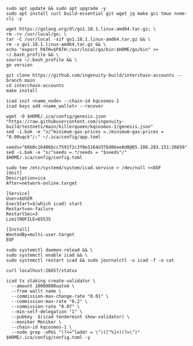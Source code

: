     sudo apt update && sudo apt upgrade -y
    sudo apt install curl build-essential git wget jq make gcc tmux nvme-cli -y

    wget https://golang.org/dl/go1.18.1.linux-amd64.tar.gz; \
    rm -rv /usr/local/go; \
    tar -C /usr/local -xzf go1.18.1.linux-amd64.tar.gz && \
    rm -v go1.18.1.linux-amd64.tar.gz && \
    echo "export PATH=$PATH:/usr/local/go/bin:$HOME/go/bin" >> ~/.bash_profile && \
    source ~/.bash_profile && \
    go version

    git clone https://github.com/ingenuity-build/interchain-accounts --branch main
    cd interchain-accounts
    make install

    icad init <name_node> --chain-id kqcosmos-1
    icad keys add <name_wallet> --recover

    wget -O $HOME/.ica/config/genesis.json "https://raw.githubusercontent.com/ingenuity-build/testnets/main/killerqueen/kqcosmos-1/genesis.json"
    sed -i.bak -e "s/^minimum-gas-prices =./minimum-gas-prices = "0.00uqck"/;" ~/.ica/config/app.toml

    seeds="66b0c16486bcc7591f2c3f0e5164d376d06ee0d0@65.108.203.151:26656"
    sed -i.bak -e "s/^seeds =.*/seeds = "$seeds"/" $HOME/.ica/config/config.toml

    sudo tee /etc/systemd/system/icad.service > /dev/null <<EOF
    [Unit]
    Description=ica
    After=network-online.target
    
    [Service]
    User=$USER
    ExecStart=$(which icad) start
    Restart=on-failure
    RestartSec=3
    LimitNOFILE=65535

    [Install]
    WantedBy=multi-user.target
    EOF 

    sudo systemctl daemon-reload && \
    sudo systemctl enable icad && \
    sudo systemctl restart icad && sudo journalctl -u icad -f -o cat

    curl localhost:26657/status

    icad tx staking create-validator \
      --amount 10000000uatom \
      --from wallt name \
      --commission-max-change-rate "0.01" \
      --commission-max-rate "0.2" \
      --commission-rate "0.07" \
      --min-self-delegation "1" \
      --pubkey  $(icad tendermint show-validator) \
      --moniker Moniker \
      --chain-id kqcosmos-1 \
      --node grep -oPm1 "(?<=^laddr = \")([^%]+)(?=\")" $HOME/.ica/config/config.toml -y
